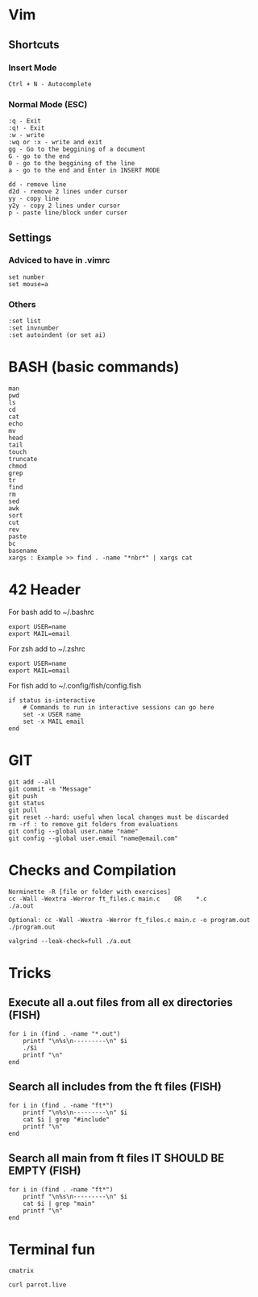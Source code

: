 # Vim

## Shortcuts

### Insert Mode

```
Ctrl + N - Autocomplete

```
### Normal Mode (ESC)

```
:q - Exit
:q! - Exit 
:w - write
:wq or :x - write and exit
gg - Go to the beggining of a document
G - go to the end
0 - go to the beggining of the line
a - go to the end and Enter in INSERT MODE

dd - remove line
d2d - remove 2 lines under cursor
yy - copy line
y2y - copy 2 lines under cursor
p - paste line/block under cursor

```
## Settings

### Adviced to have in .vimrc

```
set number
set mouse=a

```

### Others

```
:set list
:set invnumber
:set autoindent (or set ai)

```
# BASH (basic commands)

```
man
pwd
ls
cd
cat
echo
mv
head
tail
touch
truncate
chmod
grep
tr
find
rm 
sed
awk
sort
cut
rev
paste
bc
basename
xargs : Example >> find . -name "*nbr*" | xargs cat
```
# 42 Header

For bash add to ~/.bashrc
```
export USER=name
export MAIL=email
```

For zsh add to ~/.zshrc
```
export USER=name
export MAIL=email
```

For fish add to ~/.config/fish/config.fish
```
if status is-interactive
    # Commands to run in interactive sessions can go here
	set -x USER name
	set -x MAIL email
end
```


# GIT
```
git add --all
git commit -m "Message"
git push
git status
git pull
git reset --hard: useful when local changes must be discarded
rm -rf : to remove git folders from evaluations
git config --global user.name "name"
git config --global user.email "name@email.com"
```

# Checks and Compilation

```
Norminette -R [file or folder with exercises]
cc -Wall -Wextra -Werror ft_files.c main.c    OR    *.c
./a.out

Optional: cc -Wall -Wextra -Werror ft_files.c main.c -o program.out
./program.out

valgrind --leak-check=full ./a.out
```


# Tricks

## Execute all a.out files from all ex directories (FISH)

```
for i in (find . -name "*.out")
	printf "\n%s\n---------\n" $i
    ./$i
    printf "\n"
end
```

## Search all includes from the ft files (FISH)

```
for i in (find . -name "ft*")
	printf "\n%s\n---------\n" $i    
    cat $i | grep "#include"
    printf "\n" 
end
```

## Search all main from ft files IT SHOULD BE EMPTY (FISH)

```
for i in (find . -name "ft*")
	printf "\n%s\n---------\n" $i    
    cat $i | grep "main"
    printf "\n" 
end
```

# Terminal fun

```
cmatrix

curl parrot.live
```
